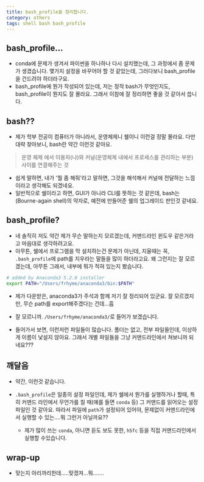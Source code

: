 ```yaml
---
title: bash_profile을 정리합니다. 
category: others
tags: shell bash bash_profile
---
```


## bash_profile...

- conda에 문제가 생겨서 파이썬을 하나하나 다시 설치했는데, 그 과정에서 좀 문제가 생겼습니다. 몇가지 설정을 바꾸어야 할 것 같았는데, 그러다보니 bash_profile을 건드려야 하더라구요. 
- bash_profile에 뭔가 작성되어 있는데, 저는 정작 bash가 무엇인지도, bash_profile이 뭔지도 잘 몰라요. 그래서 이참에 잘 정리하면 좋을 것 같아서 씁니다. 

## bash??

- 제가 학부 전공이 컴퓨터가 아니라서, 운영체제니 쉘이니 이런걸 정말 몰라요. 다만 대략 찾아보니, bash란 약간 이런것 같아요. 

> 운영 체제 에서 이용자(나)와 커널(운영체제 내에서 프로세스를 관리하는 부분) 사이를 연결해주는 것

- 쉽게 말하면, 내가 '뭘 좀 해줘'라고 말하면, 그것을 해석해서 커널에 전달하는 느낌이라고 생각해도 되겠네요. 
- 일반적으로 쉘이라고 하면, GUI가 아니라 CLI를 뜻하는 것 같은데, bash는 (Bourne-again shell)의 약자로, 예전에 만들어준 쉘의 업그레이드 판인것 같네요. 

## bash_profile?

- 네 솔직히 저도 약간 제가 무슨 말하는지 모르겠는데, 커맨드라인 윈도우 같은거라고 마음대로 생각하려고요. 
- 아무튼, 쉘에서 프로그램을 막 설치하는건 문제가 아닌데, 지울때는 꼭, `.bash_profile`에 path를 지우라는 말들을 많이 하더라고요. 왜 그런지는 잘 모르겠는데, 아무튼 그래서, 내부에 뭐가 적혀 있는지 봤습니다. 

```bash
# added by Anaconda3 5.2.0 installer
export PATH="/Users/frhyme/anaconda3/bin:$PATH"
```

- 제가 다운받은, anaconda3가 주석과 함께 저기 잘 정리되어 있군요. 잘 모르겠지만, 무슨 path를 export해주겠다는 건데...흠
- 잘 모르니까. `/Users/frhyme/anaconda3/`로 들어가 보겠습니다. 

- 들어가서 보면, 이런저런 파일들이 많습니다. 폴더는 없고, 전부 파일들인데, 이상하게 이름이 낯설지 않아요. 그래서 개별 파일들을 그냥 커맨드라인에서 쳐보니까 되네요???

## 깨달음

- 약간, 이런것 같습니다. 

- `.bash_profile`은 일종의 설정 파일인데, 제가 쉘에서 뭔가를 실행하거나 할때, 특히 커맨드 라인에서 무언가를 칠 때(예를 들면 `conda` 등) 그 커맨드를 읽어오는 설정파일인 것 같아요. 따라서 파일에 `path`가 설정되어 있어야, 문제없이 커맨드라인에서 실행할 수 있는....뭐 그런거 아닐까요??
    - 제가 많이 쓰는 `conda`, 아니면 듣도 보도 못한, `h5fc` 등을 직접 커맨드라인에서 실행할 수있습니다. 

## wrap-up

- 맞는지 아리까리한데.....맞겠져...뭐.......
